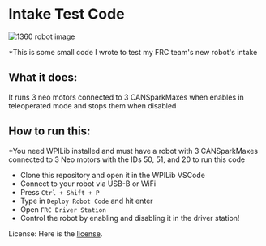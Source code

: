 # Intake Test Code

![1360 robot image](https://1360.ca/wp-content/uploads/2023/04/DSC_1210-scaled-e1681085799836-300x267.jpg)

*This is some small code I wrote to test my FRC team's new robot's intake

## What it does:
It runs 3 neo motors connected to 3 CANSparkMaxes when enables in teleoperated mode and stops them when disabled

## How to run this:
*You need WPILib installed and must have a robot with 3 CANSparkMaxes connected to 3 Neo motors with the IDs 50, 51, and 20 to run this code

- Clone this repository and open it in the WPILib VSCode
- Connect to your robot via USB-B or WiFi
- Press `Ctrl + Shift + P`
- Type in `Deploy Robot Code` and hit enter
- Open `FRC Driver Station`
- Control the robot by enabling and disabling it in the driver station!

License:
Here is the [license](LICENSE).
